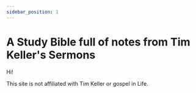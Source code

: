 ```yaml
---
sidebar_position: 1
---
```


# A Study Bible full of notes from Tim Keller's Sermons

Hi!

This site is not affiliated with Tim Keller or gospel in Life. 
